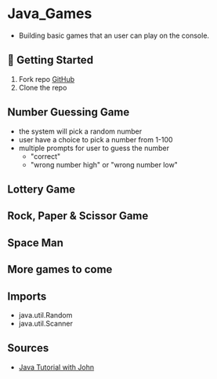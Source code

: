 # Java_Games

- Building basic games that an user can play on the console.

## 🚀 Getting Started

1. Fork repo [GitHub](https://github.com/mrloulass/Java_Games)
2. Clone the repo

## Number Guessing Game

- the system will pick a random number
- user have a choice to pick a number from 1-100
- multiple prompts for user to guess the number
  - "correct"
  - "wrong number high" or "wrong number low"

## Lottery Game

## Rock, Paper & Scissor Game

## Space Man

## More games to come

## Imports

- java.util.Random
- java.util.Scanner

## Sources

- [Java Tutorial with John](https://www.youtube.com/watch?v=j_ax_yT7KW0)
